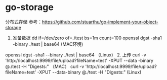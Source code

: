 # go-storage
分布式存储
参考：https://github.com/stuarthu/go-implement-your-object-storage

1. 准备数据
  dd if=/dev/zero of=./test bs=1m count=100
  openssl dgst -sha1 -binary ./test | base64 (MAC环境)
  
  openssl dgst -sha1 --binary ./test | base64 （Linux）
2. 上传
  curl -v 'http://localhost:9999/file/upload?fileName=test' -XPUT --data -binary @./test -H "Digests:" （MAC）
  curl -v 'http://localhost:9999/file/upload?fileName=test' -XPUT --data-binary @./test -H "Digests:" (Linux)
